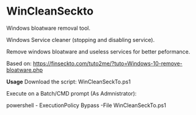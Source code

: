 # WinCleanSeckto

Windows bloatware removal tool. 


Windows Service cleaner (stopping and disabling service). 


Remove windows bloatware and useless services for better peformance. 


Based on: https://finseckto.com/tuto2me/?tuto=Windows-10-remove-bloatware.php


**Usage**
Download the script: WinCleanSeckTo.ps1

Execute on a Batch/CMD prompt (As Admnistrator):

powershell - ExecutionPolicy Bypass -File WinCleanSeckTo.ps1
